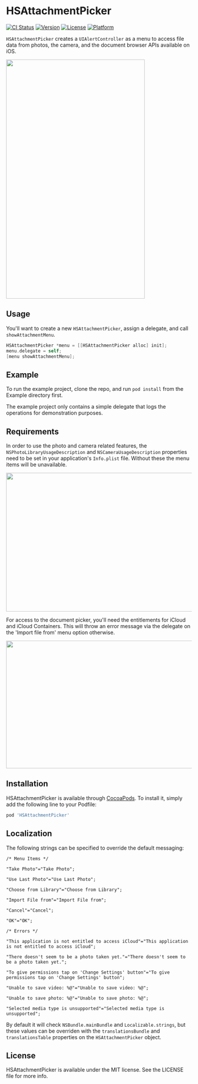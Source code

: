 # HSAttachmentPicker

[![CI Status](http://img.shields.io/travis/helpscout/HSAttachmentPicker.svg?style=flat)](https://travis-ci.org/helpscout/HSAttachmentPicker)
[![Version](https://img.shields.io/cocoapods/v/HSAttachmentPicker.svg?style=flat)](http://cocoapods.org/pods/HSAttachmentPicker)
[![License](https://img.shields.io/cocoapods/l/HSAttachmentPicker.svg?style=flat)](http://cocoapods.org/pods/HSAttachmentPicker)
[![Platform](https://img.shields.io/cocoapods/p/HSAttachmentPicker.svg?style=flat)](http://cocoapods.org/pods/HSAttachmentPicker)

`HSAttachmentPicker` creates a `UIAlertController` as a menu to access file data from photos, the camera, and the document browser APIs available on iOS.

<img src="https://dha4w82d62smt.cloudfront.net/items/3g1Q1K3Y1K3R0B2T2M3T/Screen%20Shot%202017-12-29%20at%2011.30.48%20AM.png?X-CloudApp-Visitor-Id=db37a86382f770e73a24232f220b0404&v=ffa99392" width="376" height="648">

## Usage

You'll want to create a new `HSAttachmentPicker`, assign a delegate, and call `showAttachmentMenu`.

```objective-c
HSAttachmentPicker *menu = [[HSAttachmentPicker alloc] init];
menu.delegate = self;
[menu showAttachmentMenu];
```


## Example

To run the example project, clone the repo, and run `pod install` from the Example directory first.

The example project only contains a simple delegate that logs the operations for demonstration purposes.

## Requirements

In order to use the photo and camera related features, the `NSPhotoLibraryUsageDescription` and `NSCameraUsageDescription` properties need to be set in your application's `Info.plist` file. Without these the menu items will be unavailable.

<img src="https://dha4w82d62smt.cloudfront.net/items/0q463a0w0b0l2U0I3o2f/Screen%20Shot%202017-12-29%20at%2011.02.44%20AM.png?X-CloudApp-Visitor-Id=7899bce0e49c330d2c95ab9d9ffadbcc&v=b2bdeb49" width="650" height="376">

For access to the document picker, you'll need the entitlements for iCloud and iCloud Containers. This will throw an error message via the delegate on the 'Import file from' menu option otherwise.

<img src="https://dha4w82d62smt.cloudfront.net/items/2o0R1Q1a3S002X0u022G/Screen%20Shot%202017-12-29%20at%2011.18.58%20AM.png?X-CloudApp-Visitor-Id=63cbad177969072645e6d311181cc23f&v=e155ea2f" width="856" height="346">

## Installation

HSAttachmentPicker is available through [CocoaPods](http://cocoapods.org). To install
it, simply add the following line to your Podfile:

```ruby
pod 'HSAttachmentPicker'
```

## Localization

The following strings can be specified to override the default messaging:

```
/* Menu Items */

"Take Photo"="Take Photo";

"Use Last Photo"="Use Last Photo";

"Choose from Library"="Choose from Library";

"Import File from"="Import File from";

"Cancel"="Cancel";

"OK"="OK";

/* Errors */

"This application is not entitled to access iCloud"="This application is not entitled to access iCloud";

"There doesn't seem to be a photo taken yet."="There doesn't seem to be a photo taken yet.";

"To give permissions tap on 'Change Settings' button"="To give permissions tap on 'Change Settings' button";

"Unable to save video: %@"="Unable to save video: %@";

"Unable to save photo: %@"="Unable to save photo: %@";

"Selected media type is unsupported"="Selected media type is unsupported";
```

By default it will check `NSBundle.mainBundle` and `Localizable.strings`, but these values can be overriden with the `translationsBundle` and `translationsTable` properties on the `HSAttachmentPicker` object.

## License

HSAttachmentPicker is available under the MIT license. See the LICENSE file for more info.
